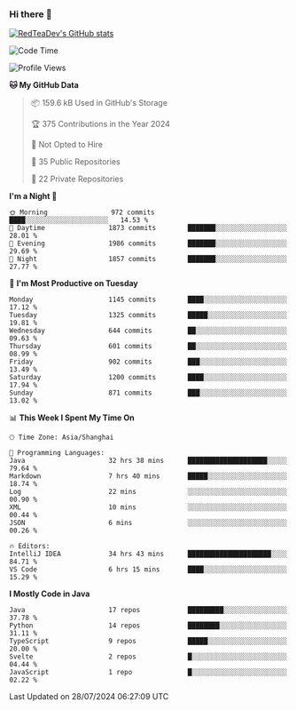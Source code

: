 ### Hi there 👋

<!--
**RedTeaDev/RedTeaDev** is a ✨ _special_ ✨ repository because its `README.md` (this file) appears on your GitHub profile.

Here are some ideas to get you started:

- 🔭 I’m currently working on ...
- 🌱 I’m currently learning ...
- 👯 I’m looking to collaborate on ...
- 🤔 I’m looking for help with ...
- 💬 Ask me about ...
- 📫 How to reach me: ...
- 😄 Pronouns: ...
- ⚡ Fun fact: ...
-->

<!--
[![wakatime](https://wakatime.com/badge/user/6b101ed0-04c0-4490-9283-eb61f2efff96.svg)](https://wakatime.com/@6b101ed0-04c0-4490-9283-eb61f2efff96)
!-->

[![RedTeaDev's GitHub stats](https://github-readme-stats.vercel.app/api?username=RedTeaDev)](https://github.com/anuraghazra/github-readme-stats)
<!--
[![willianrod's wakatime stats](https://github-readme-stats.vercel.app/api/wakatime?username=RedTeaDev)](https://github.com/anuraghazra/github-readme-stats)
!-->
<!--START_SECTION:waka-->
![Code Time](http://img.shields.io/badge/Code%20Time-2%2C445%20hrs%2024%20mins-blue)

![Profile Views](http://img.shields.io/badge/Profile%20Views-0-blue)

**🐱 My GitHub Data** 

> 📦 159.6 kB Used in GitHub's Storage 
 > 
> 🏆 375 Contributions in the Year 2024
 > 
> 🚫 Not Opted to Hire
 > 
> 📜 35 Public Repositories 
 > 
> 🔑 22 Private Repositories 
 > 
**I'm a Night 🦉** 

```text
🌞 Morning                972 commits         ████░░░░░░░░░░░░░░░░░░░░░   14.53 % 
🌆 Daytime                1873 commits        ███████░░░░░░░░░░░░░░░░░░   28.01 % 
🌃 Evening                1986 commits        ███████░░░░░░░░░░░░░░░░░░   29.69 % 
🌙 Night                  1857 commits        ███████░░░░░░░░░░░░░░░░░░   27.77 % 
```
📅 **I'm Most Productive on Tuesday** 

```text
Monday                   1145 commits        ████░░░░░░░░░░░░░░░░░░░░░   17.12 % 
Tuesday                  1325 commits        █████░░░░░░░░░░░░░░░░░░░░   19.81 % 
Wednesday                644 commits         ██░░░░░░░░░░░░░░░░░░░░░░░   09.63 % 
Thursday                 601 commits         ██░░░░░░░░░░░░░░░░░░░░░░░   08.99 % 
Friday                   902 commits         ███░░░░░░░░░░░░░░░░░░░░░░   13.49 % 
Saturday                 1200 commits        ████░░░░░░░░░░░░░░░░░░░░░   17.94 % 
Sunday                   871 commits         ███░░░░░░░░░░░░░░░░░░░░░░   13.02 % 
```


📊 **This Week I Spent My Time On** 

```text
🕑︎ Time Zone: Asia/Shanghai

💬 Programming Languages: 
Java                     32 hrs 38 mins      ████████████████████░░░░░   79.64 % 
Markdown                 7 hrs 40 mins       █████░░░░░░░░░░░░░░░░░░░░   18.74 % 
Log                      22 mins             ░░░░░░░░░░░░░░░░░░░░░░░░░   00.90 % 
XML                      10 mins             ░░░░░░░░░░░░░░░░░░░░░░░░░   00.44 % 
JSON                     6 mins              ░░░░░░░░░░░░░░░░░░░░░░░░░   00.26 % 

🔥 Editors: 
IntelliJ IDEA            34 hrs 43 mins      █████████████████████░░░░   84.71 % 
VS Code                  6 hrs 15 mins       ████░░░░░░░░░░░░░░░░░░░░░   15.29 % 
```

**I Mostly Code in Java** 

```text
Java                     17 repos            █████████░░░░░░░░░░░░░░░░   37.78 % 
Python                   14 repos            ████████░░░░░░░░░░░░░░░░░   31.11 % 
TypeScript               9 repos             █████░░░░░░░░░░░░░░░░░░░░   20.00 % 
Svelte                   2 repos             █░░░░░░░░░░░░░░░░░░░░░░░░   04.44 % 
JavaScript               1 repo              █░░░░░░░░░░░░░░░░░░░░░░░░   02.22 % 
```




 Last Updated on 28/07/2024 06:27:09 UTC
<!--END_SECTION:waka-->


